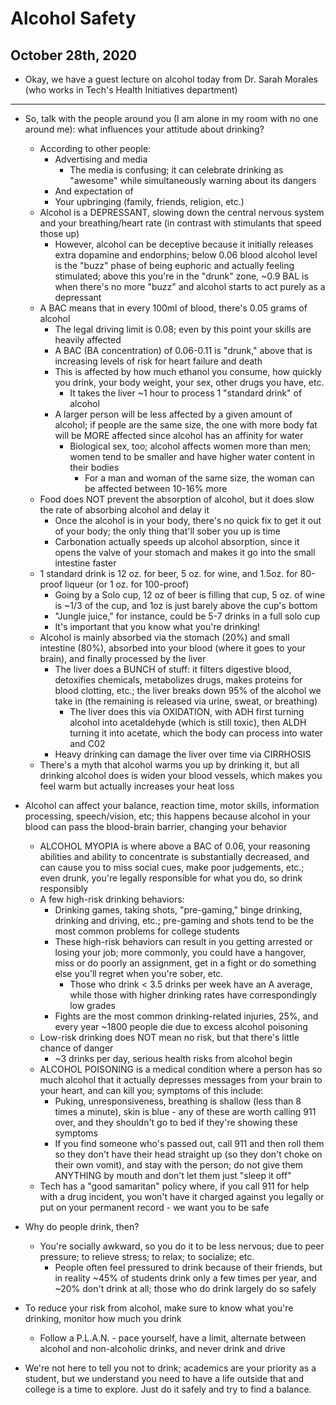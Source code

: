# Alcohol Safety

## October 28th, 2020

-   Okay, we have a guest lecture on alcohol today from Dr. Sarah Morales (who works in Tech's Health Initiatives department)
--------------------------------------------------------------------------------

-   So, talk with the people around you (I am alone in my room with no one around me): what influences your attitude about drinking?
    -   According to other people:
        -   Advertising and media
            -   The media is confusing; it can celebrate drinking as "awesome" while simultaneously warning about its dangers
        -   And expectation of
        -   Your upbringing (family, friends, religion, etc.)
    -   Alcohol is a DEPRESSANT, slowing down the central nervous system and your breathing/heart rate (in contrast with stimulants that speed those up)
        -   However, alcohol can be deceptive because it initially releases extra dopamine and endorphins; below 0.06 blood alcohol level is the "buzz" phase of being euphoric and actually feeling stimulated; above this you're in the "drunk" zone, ~0.9 BAL is when there's no more "buzz" and alcohol starts to act purely as a depressant
    -   A BAC means that in every 100ml of blood, there's 0.05 grams of alcohol
        -   The legal driving limit is 0.08; even by this point your skills are heavily affected
        -   A BAC (BA concentration) of 0.06-0.11 is "drunk," above that is increasing levels of risk for heart failure and death
        -   This is affected by how much ethanol you consume, how quickly you drink, your body weight, your sex, other drugs you have, etc.
            -   It takes the liver ~1 hour to process 1 "standard drink" of alcohol
        -   A larger person will be less affected by a given amount of alcohol; if people are the same size, the one with more body fat will be MORE affected since alcohol has an affinity for water
            -   Biological sex, too; alcohol affects women more than men; women tend to be smaller and have higher water content in their bodies
                -   For a man and woman of the same size, the woman can be affected between 10-16% more
    -   Food does NOT prevent the absorption of alcohol, but it does slow the rate of absorbing alcohol and delay it
        -   Once the alcohol is in your body, there's no quick fix to get it out of your body; the only thing that'll sober you up is time
        -   Carbonation actually speeds up alcohol absorption, since it opens the valve of your stomach and makes it go into the small intestine faster
    -   1 standard drink is 12 oz. for beer, 5 oz. for wine, and 1.5oz. for  80-proof liqueur (or 1 oz. for 100-proof)
        -   Going by a Solo cup, 12 oz of beer is filling that cup, 5 oz. of wine is ~1/3 of the cup, and 1oz is just barely above the cup's bottom
        -   "Jungle juice," for instance, could be 5-7 drinks in a full solo cup
        -   It's important that you know what you're drinking!
    -   Alcohol is mainly absorbed via the stomach (20%) and small intestine (80%), absorbed into your blood (where it goes to your brain), and finally processed by the liver
        -   The liver does a BUNCH of stuff: it filters digestive blood, detoxifies chemicals, metabolizes drugs, makes proteins for blood clotting, etc.; the liver breaks down 95% of the alcohol we take in (the remaining is released via urine, sweat, or breathing)
            -   The liver does this via OXIDATION, with ADH first turning alcohol into acetaldehyde (which is still toxic), then ALDH turning it into acetate, which the body can process into water and C02
        -   Heavy drinking can damage the liver over time via CIRRHOSIS
    -   There's a myth that alcohol warms you up by drinking it, but all drinking alcohol does is widen your blood vessels, which makes you feel warm but actually increases your heat loss

-   Alcohol can affect your balance, reaction time, motor skills, information processing, speech/vision, etc; this happens because alcohol in your blood can pass the blood-brain barrier, changing your behavior
    -   ALCOHOL MYOPIA is where above a BAC of 0.06, your reasoning abilities and ability to concentrate is substantially decreased, and can cause you to miss social cues, make poor judgements, etc.; even drunk, you're legally responsible for what you do, so drink responsibly
    -   A few high-risk drinking behaviors:
        -   Drinking games, taking shots, "pre-gaming," binge drinking, drinking and driving, etc.; pre-gaming and shots tend to be the most common problems for college students
        -   These high-risk behaviors can result in you getting arrested or losing your job; more commonly, you could have a hangover, miss or do poorly an assignment, get in a fight or do something else you'll regret when you're sober, etc.
            -   Those who drink < 3.5 drinks per week have an A average, while those with higher drinking rates have correspondingly low grades
        -   Fights are the most common drinking-related injuries, 25%, and every year ~1800 people die due to excess alcohol poisoning
    -   Low-risk drinking does NOT mean no risk, but that there's little chance of danger
        -   ~3 drinks per day, serious health risks from alcohol begin
    -   ALCOHOL POISONING is a medical condition where a person has so much alcohol that it actually depresses messages from your brain to your heart, and can kill you; symptoms of this include:
        -   Puking, unresponsiveness, breathing is shallow (less than 8 times a minute), skin is blue - any of these are worth calling 911 over, and they shouldn't go to bed if they're showing these symptoms
        -   If you find someone who's passed out, call 911 and then roll them so they don't have their head straight up (so they don't choke on their own vomit), and stay with the person; do not give them ANYTHING by mouth and don't let them just "sleep it off"
    -   Tech has a "good samaritan" policy where, if you call 911 for help with a drug incident, you won't have it charged against you legally or put on your permanent record - we want you to be safe

-   Why do people drink, then?
    -   You're socially awkward, so you do it to be less nervous; due to peer pressure; to relieve stress; to relax; to socialize; etc.
        -   People often feel pressured to drink because of their friends, but in reality ~45% of students drink only a few times per year, and ~20% don't drink at all; those who do drink largely do so safely

-   To reduce your risk from alcohol, make sure to know what you're drinking, monitor how much you drink
    -   Follow a P.L.A.N. - pace yourself, have a limit, alternate between alcohol and non-alcoholic drinks, and never drink and drive

-   We're not here to tell you not to drink; academics are your priority as a student, but we understand you need to have a life outside that and college is a time to explore. Just do it safely and try to find a balance.

